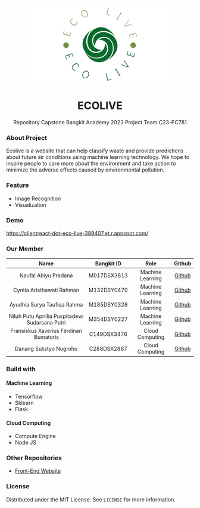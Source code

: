 <p align="center">
<img align="center" width="400" src="/Profile/images/full-width.png">

<h1 align="center" > ECOLIVE </h1>

</p>
<p align="center">
  Repository Capstone Bangkit Academy 2023 Project Team C23-PC781
</p>

### About Project

Ecolive is a website that can help classify waste and provide predictions about future air conditions using machine learning technology. We hope to inspire people to care more about the environment and take action to minimize the adverse effects caused by environmental pollution.

### Feature

- Image Recognition
- Visualization

### Demo
https://clientreact-dot-eco-live-389407.et.r.appspot.com/

### Our Member

|           Name           | Bangkit ID |        Role        |                       Github                        |
| :----------------------: | :--------: | :----------------: | :-------------------------------------------------: |
|   Naufal Abiyu Pradana   | M017DSX3613 | Machine Learning |       [Github](https://github.com/Naufalabiyu)       |
|     Cyntia Aristhawati Rahman     | M132DSY0470 | Machine Learning |      [Github](https://github.com/cyntiaaristhawatir)       |
|    Ayudhia Surya Taufiqa Rahma    | M185DSY0328 |  Machine Learning  |        [Github](https://github.com/ayudhiarhm)        |
|       Niluh Putu Aprillia Puspitadewi Sudarsana Putri       | M354DSY0227 |  Machine Learning  |         [Github](https://github.com/niluhaprilliaa)         |
| Fransiskus Xaverius Ferdinan Illumatoris | C149DSX3476 |  Cloud Computing   | [Github](https://github.com/cryzie1) |
|       Danang Sulistyo Nugroho        | C288DSX2887 |  Cloud Computing   |        [Github](https://github.com/ViciGG)         |

### Build with

#### Machine Learning

- Tensorflow
- Sklearn
- Flask

#### Cloud Computing

- Compute Engine
- Node JS

### Other Repositories

- [Front-End Website](https://github.com/ayudhiarhm/EcoLive/tree/main/Front-End%20Website)

### License

Distributed under the MIT License. See `LICENSE` for more information.
